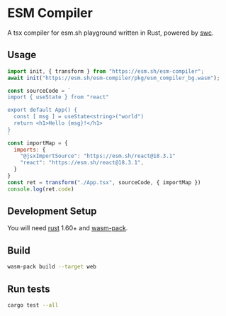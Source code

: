 # ESM Compiler

A tsx compiler for esm.sh playground written in Rust, powered by [swc](https://swc.rs).

## Usage

```js
import init, { transform } from "https://esm.sh/esm-compiler";
await init("https://esm.sh/esm-compiler/pkg/esm_compiler_bg.wasm");

const sourceCode = `
import { useState } from "react"

export default App() {
  const [ msg ] = useState<string>("world")
  return <h1>Hello {msg}!</h1>
}
`
const importMap = {
  imports: {
    "@jsxImportSource": "https://esm.sh/react@18.3.1"
    "react": "https://esm.sh/react@18.3.1",
  }
}
const ret = transform("./App.tsx", sourceCode, { importMap })
console.log(ret.code)
```

## Development Setup

You will need [rust](https://www.rust-lang.org/tools/install) 1.60+ and
[wasm-pack](https://rustwasm.github.io/wasm-pack/installer/).

## Build

```bash
wasm-pack build --target web
```

## Run tests

```bash
cargo test --all
```
